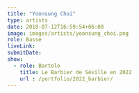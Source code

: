 ```yaml
---
title: "Yoonsung Choi"
type: artists
date: 2018-07-12T16:59:54+06:00
image: images/artists/yoonsung_choi.png
role: Basse
liveLink: 
submitDate: 
show:
  - role: Bartolo
    title: Le Barbier de Séville en 2022
    url : /portfolio/2022_barbier/
---
```



